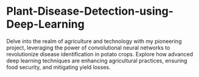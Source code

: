 # Plant-Disease-Detection-using-Deep-Learning
Delve into the realm of agriculture and technology with my pioneering project, leveraging the power of convolutional neural networks to revolutionize disease identification in potato crops. Explore how advanced deep learning techniques are enhancing agricultural practices, ensuring food security, and mitigating yield losses.

